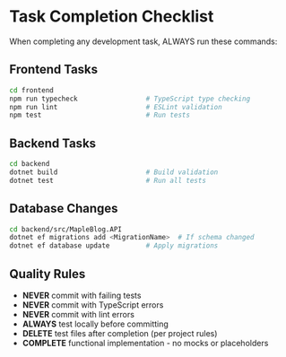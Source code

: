 # Task Completion Checklist

When completing any development task, ALWAYS run these commands:

## Frontend Tasks
```bash
cd frontend
npm run typecheck                 # TypeScript type checking
npm run lint                      # ESLint validation
npm test                          # Run tests
```

## Backend Tasks  
```bash
cd backend
dotnet build                      # Build validation
dotnet test                       # Run all tests
```

## Database Changes
```bash
cd backend/src/MapleBlog.API
dotnet ef migrations add <MigrationName>  # If schema changed
dotnet ef database update         # Apply migrations
```

## Quality Rules
- **NEVER** commit with failing tests
- **NEVER** commit with TypeScript errors
- **NEVER** commit with lint errors
- **ALWAYS** test locally before committing
- **DELETE** test files after completion (per project rules)
- **COMPLETE** functional implementation - no mocks or placeholders